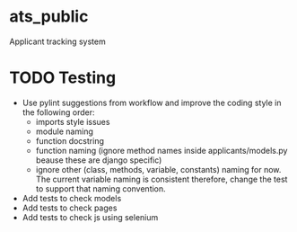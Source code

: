 # ats_public
Applicant tracking system

# TODO Testing
- Use pylint suggestions from workflow and improve the coding style in the following order:
  - imports style issues
  - module naming
  - function docstring
  - function naming (ignore method names inside applicants/models.py beause these are django specific)
  - ignore other (class, methods, variable, constants) naming for now. The current variable naming is consistent therefore, change the test to support that naming convention.
- Add tests to check models
- Add tests to check pages
- Add tests to check js using selenium

